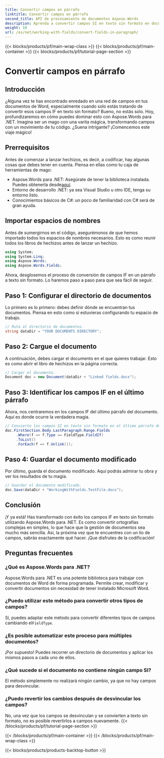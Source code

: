 ```yaml
---
title: Convertir campos en párrafo
linktitle: Convertir campos en párrafo
second_title: API de procesamiento de documentos Aspose.Words
description: Aprenda a convertir campos SI en texto sin formato en documentos de Word usando Aspose.Words para .NET con esta guía detallada paso a paso.
weight: 10
url: /es/net/working-with-fields/convert-fields-in-paragraph/
---
```


{{< blocks/products/pf/main-wrap-class >}}
{{< blocks/products/pf/main-container >}}
{{< blocks/products/pf/tutorial-page-section >}}

# Convertir campos en párrafo

## Introducción

¿Alguna vez te has encontrado enredado en una red de campos en tus documentos de Word, especialmente cuando solo estás tratando de convertir esos campos IF en texto sin formato? Bueno, no estás solo. Hoy, profundizaremos en cómo puedes dominar esto con Aspose.Words para .NET. Imagina ser un mago con una varita mágica, transformando campos con un movimiento de tu código. ¿Suena intrigante? ¡Comencemos este viaje mágico!

## Prerrequisitos

Antes de comenzar a lanzar hechizos, es decir, a codificar, hay algunas cosas que debes tener en cuenta. Piensa en ellas como tu caja de herramientas de mago:

-  Aspose.Words para .NET: Asegúrate de tener la biblioteca instalada. Puedes obtenerla desde[aquí](https://releases.aspose.com/words/net/).
- Entorno de desarrollo .NET: ya sea Visual Studio u otro IDE, tenga su entorno listo.
- Conocimientos básicos de C#: un poco de familiaridad con C# será de gran ayuda.

## Importar espacios de nombres

Antes de sumergirnos en el código, asegurémonos de que hemos importado todos los espacios de nombres necesarios. Esto es como reunir todos los libros de hechizos antes de lanzar un hechizo.

```csharp
using System;
using System.Linq;
using Aspose.Words;
using Aspose.Words.Fields;
```

Ahora, desglosemos el proceso de conversión de campos IF en un párrafo a texto sin formato. Lo haremos paso a paso para que sea fácil de seguir.

## Paso 1: Configurar el directorio de documentos

Lo primero es lo primero: debes definir dónde se encuentran tus documentos. Piensa en esto como si estuvieras configurando tu espacio de trabajo.

```csharp
// Ruta al directorio de documentos.
string dataDir = "YOUR DOCUMENTS DIRECTORY";
```

## Paso 2: Cargue el documento

A continuación, debes cargar el documento en el que quieres trabajar. Esto es como abrir el libro de hechizos en la página correcta.

```csharp
// Cargar el documento.
Document doc = new Document(dataDir + "Linked fields.docx");
```

## Paso 3: Identificar los campos IF en el último párrafo

Ahora, nos centraremos en los campos IF del último párrafo del documento. Aquí es donde ocurre la verdadera magia.

```csharp
// Convierte los campos SI en texto sin formato en el último párrafo del documento.
doc.FirstSection.Body.LastParagraph.Range.Fields
     .Where(f => f.Type == FieldType.FieldIf)
     .ToList()
     .ForEach(f => f.Unlink());
```

## Paso 4: Guardar el documento modificado

Por último, guarda el documento modificado. Aquí podrás admirar tu obra y ver los resultados de tu magia.

```csharp
// Guardar el documento modificado.
doc.Save(dataDir + "WorkingWithFields.TestFile.docx");
```

## Conclusión

¡Y ya está! Has transformado con éxito los campos IF en texto sin formato utilizando Aspose.Words para .NET. Es como convertir ortografías complejas en simples, lo que hace que la gestión de documentos sea mucho más sencilla. Así, la próxima vez que te encuentres con un lío de campos, sabrás exactamente qué hacer. ¡Que disfrutes de la codificación!

## Preguntas frecuentes

### ¿Qué es Aspose.Words para .NET?
Aspose.Words para .NET es una potente biblioteca para trabajar con documentos de Word de forma programada. Permite crear, modificar y convertir documentos sin necesidad de tener instalado Microsoft Word.

### ¿Puedo utilizar este método para convertir otros tipos de campos?
 Sí, puedes adaptar este método para convertir diferentes tipos de campos cambiando el`FieldType`.

### ¿Es posible automatizar este proceso para múltiples documentos?
¡Por supuesto! Puedes recorrer un directorio de documentos y aplicar los mismos pasos a cada uno de ellos.

### ¿Qué sucede si el documento no contiene ningún campo SI?
El método simplemente no realizará ningún cambio, ya que no hay campos para desvincular.

### ¿Puedo revertir los cambios después de desvincular los campos?
No, una vez que los campos se desvinculan y se convierten a texto sin formato, no es posible revertirlos a campos nuevamente.
{{< /blocks/products/pf/tutorial-page-section >}}

{{< /blocks/products/pf/main-container >}}
{{< /blocks/products/pf/main-wrap-class >}}

{{< blocks/products/products-backtop-button >}}
